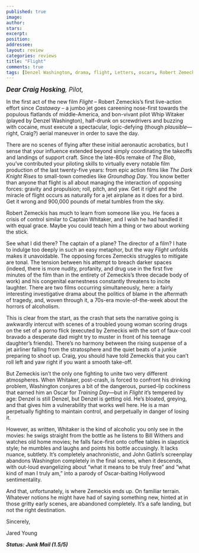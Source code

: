 ```yaml
---
published: true
image:
author: 
stars: 
excerpt: 
position: 
addressee: 
layout: review
categories: reviews
title: "Flight"
comments: true
tags: [Denzel Washington, drama, flight, Letters, oscars, Robert Zemeckis]
---
```

<div><p><span style="font-size:120%;"><strong><em><span class="full-image-block ssNonEditable"><span><a href="/letters/2012/11/2/flight.html"><img src="http://static.squarespace.com/static/5005f6bcc4aa41161b33e89e/5329cf1fe4b07c068ebf74de/5329cf1fe4b07c068ebf76ed/1351867615092/flight.jpg" alt="" /></a></span></span>Dear Craig Hosking</em></strong><em>, Pilot,</em></span></p>
<p>In the first act of the new film <em>Flight</em> &ndash; Robert Zemeckis&rsquo;s first live-action effort since <em>Castaway</em> &ndash; a jumbo jet goes careening nose-first towards the populous flatlands of middle-America, and bon-vivant pilot Whip Witaker (played by Denzel Washington), half-drunk on screwdrivers and buzzing with cocaine, must execute a spectacular, logic-defying (though <em>plausible</em>&mdash;right, Craig?) aerial maneuver in order to save the day.</p>
<p>There are no scenes of flying after these initial aeronautic acrobatics, but I sense that your influence extended beyond simply coordinating the takeoffs and landings of support craft. Since the late-80s remake of <em>The Blob</em>, you&rsquo;ve contributed your piloting skills to virtually every notable film production of the last twenty-five years: from epic action films like <em>The Dark Knight Rises</em> to small-town comedies like <em>Groundhog Day</em>. You know better than anyone that flight is all about managing the interaction of opposing forces: gravity and propulsion; roll, pitch, and yaw. Get it right and the miracle of flight occurs as naturally for a jet airplane as it does for a bird. Get it wrong and 900,000 pounds of metal tumbles from the sky.</p>
<p>Robert Zemeckis has much to learn from someone like you. He faces a crisis of control similar to Captain Whitaker, and I wish he had handled it with equal grace. Maybe you could teach him a thing or two about working the stick.&nbsp;</p>
<p>See what I did there? The captain of a plane? The director of a film? I hate to indulge too deeply in such an easy metaphor, but the way <em>Flight</em> unfolds makes it unavoidable. The opposing forces Zemeckis struggles to mitigate are tonal. The tension between his attempt to breach darker spaces (indeed, there is more nudity, profanity, and drug use in the first five minutes of the film than in the entirety of Zemeckis&rsquo;s three decade body of work) and his congenital earnestness constantly threatens to incite laughter. There are two films occurring simultaneously, here: a fairly interesting investigative drama about the politics of blame in the aftermath of tragedy, and, woven through it, a 70s-era movie-of-the-week about the horrors of alcoholism.&nbsp;</p>
<p>This is clear from the start, as the crash that sets the narrative going is awkwardly intercut with scenes of a troubled young woman scoring drugs on the set of a porno flick (executed by Zemeckis with the sort of faux-cool bravado a desperate dad might try to muster in front of his teenage daughter&rsquo;s friends). There&rsquo;s no harmony between the rising suspense of a jet airliner falling from the stratosphere and the quiet beats of a junkie preparing to shoot up. Craig, you should have told Zemeckis that you can&rsquo;t roll left and yaw right if you want a smooth take-off.&nbsp;</p>
<p>But Zemeckis isn&rsquo;t the only one fighting to unite two very different atmospheres. When Whitaker, post-crash, is forced to confront his drinking problem, Washington conjures a bit of the dangerous, pursed-lip cockiness that earned him an Oscar for <em>Training Day</em>&mdash;but in <em>Flight</em> it&rsquo;s tempered by age: Denzel is still Denzel, but Denzel is getting old. He&rsquo;s bloated, greying, and that gives him a vulnerability that works well here. He is a man perpetually fighting to maintain control, and perpetually in danger of losing it.&nbsp;</p>
<p>However, as written, Whitaker is the kind of alcoholic you only see in the movies: he swigs straight from the bottle as he listens to Bill Withers and watches old home movies; he falls face-first onto coffee tables in slapstick style; he mumbles and laughs and points his bottle accusingly. It lacks nuance, subtlety. It&rsquo;s completely anachronistic, and John Gatlin&rsquo;s screenplay abandons Washington completely in the final scenes, when it descends, with out-loud evangelizing about &ldquo;what it means to be truly free&rdquo; and &ldquo;what kind of man I truly am,&rdquo; into a parody of Oscar-baiting Hollywood sentimentality.&nbsp;</p>
<p>And that, unfortunately, is where Zemeckis ends up. On familiar terrain. Whatever notions he might have had of saying something new, hinted at in those gritty early scenes, are abandoned completely. It&rsquo;s a safe landing, but not the right destination.&nbsp;</p>
<p>Sincerely,&nbsp;</p>
<p>Jared Young</p>
<p><em><strong>Status: Junk Mail (<em><strong>1.5/5</strong></em>)</strong></em></p></div>
